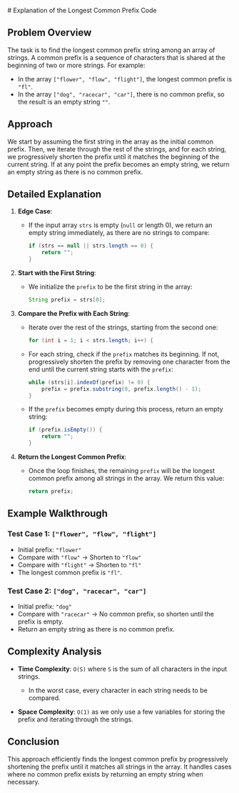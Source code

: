 ​# Explanation of the Longest Common Prefix Code

## Problem Overview
The task is to find the longest common prefix string among an array of strings. A common prefix is a sequence of characters that is shared at the beginning of two or more strings. For example:
- In the array `["flower", "flow", "flight"]`, the longest common prefix is `"fl"`.
- In the array `["dog", "racecar", "car"]`, there is no common prefix, so the result is an empty string `""`.

## Approach
We start by assuming the first string in the array as the initial common prefix. Then, we iterate through the rest of the strings, and for each string, we progressively shorten the prefix until it matches the beginning of the current string. If at any point the prefix becomes an empty string, we return an empty string as there is no common prefix.

## Detailed Explanation

1. **Edge Case**:
   - If the input array `strs` is empty (`null` or length 0), we return an empty string immediately, as there are no strings to compare:
     ```java
     if (strs == null || strs.length == 0) {
         return "";
     }
     ```

2. **Start with the First String**:
   - We initialize the `prefix` to be the first string in the array:
     ```java
     String prefix = strs[0];
     ```

3. **Compare the Prefix with Each String**:
   - Iterate over the rest of the strings, starting from the second one:
     ```java
     for (int i = 1; i < strs.length; i++) {
     ```
   - For each string, check if the `prefix` matches its beginning. If not, progressively shorten the prefix by removing one character from the end until the current string starts with the `prefix`:
     ```java
     while (strs[i].indexOf(prefix) != 0) {
         prefix = prefix.substring(0, prefix.length() - 1);
     }
     ```
   - If the `prefix` becomes empty during this process, return an empty string:
     ```java
     if (prefix.isEmpty()) {
         return "";
     }
     ```

4. **Return the Longest Common Prefix**:
   - Once the loop finishes, the remaining `prefix` will be the longest common prefix among all strings in the array. We return this value:
     ```java
     return prefix;
     ```

## Example Walkthrough

### Test Case 1: `["flower", "flow", "flight"]`
- Initial prefix: `"flower"`
- Compare with `"flow"` → Shorten to `"flow"`
- Compare with `"flight"` → Shorten to `"fl"`
- The longest common prefix is `"fl"`.

### Test Case 2: `["dog", "racecar", "car"]`
- Initial prefix: `"dog"`
- Compare with `"racecar"` → No common prefix, so shorten until the prefix is empty.
- Return an empty string as there is no common prefix.

## Complexity Analysis

- **Time Complexity**: `O(S)` where `S` is the sum of all characters in the input strings.
  - In the worst case, every character in each string needs to be compared.
  
- **Space Complexity**: `O(1)` as we only use a few variables for storing the prefix and iterating through the strings.

## Conclusion
This approach efficiently finds the longest common prefix by progressively shortening the prefix until it matches all strings in the array. It handles cases where no common prefix exists by returning an empty string when necessary.
